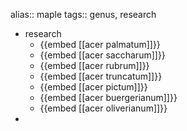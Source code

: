 alias:: maple
tags:: genus, research

- research
	- {{embed [[acer palmatum]]}}
	- {{embed [[acer saccharum]]}}
	- {{embed [[acer rubrum]]}}
	- {{embed [[acer truncatum]]}}
	- {{embed [[acer pictum]]}}
	- {{embed [[acer buergerianum]]}}
	- {{embed [[acer oliverianum]]}}
-